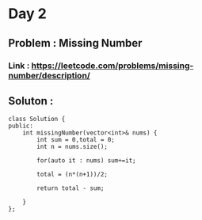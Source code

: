 

# Day 2

## Problem : Missing Number

### Link : https://leetcode.com/problems/missing-number/description/

## Soluton : 

```
class Solution {
public:
    int missingNumber(vector<int>& nums) {
        int sum = 0,total = 0;
        int n = nums.size();

        for(auto it : nums) sum+=it;

        total = (n*(n+1))/2;

        return total - sum;
        
    }
};

```


